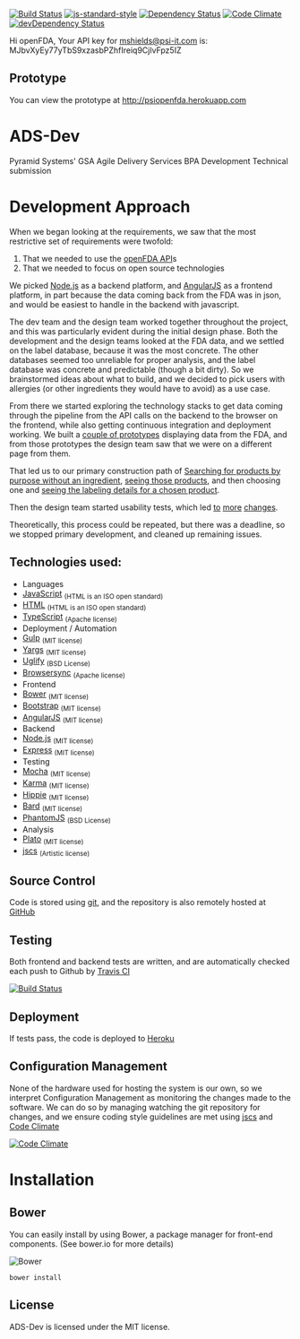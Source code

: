 [![Build Status](https://travis-ci.org/PyramidSystemsInc/ADS-Dev.svg?branch=master)](https://travis-ci.org/PyramidSystemsInc/ADS-Dev) 
[![js-standard-style](https://img.shields.io/badge/code%20style-standard-brightgreen.svg?style=flat)](https://github.com/feross/standard) 
[![Dependency Status](https://www.versioneye.com/user/projects/558b7920306662001e000b09/badge.svg?style=flat)](https://www.versioneye.com/user/projects/558b7920306662001e000b09)
[![Code Climate](https://codeclimate.com/github/PyramidSystemsInc/ADS-Dev/badges/gpa.svg)](https://codeclimate.com/github/PyramidSystemsInc/ADS-Dev)
[![devDependency Status](https://david-dm.org/PyramidSystemsInc/ADS-Dev/dev-status.svg)](https://david-dm.org/PyramidSystemsInc/ADS-Dev#info=devDependencies)

Hi openFDA,
Your API key for mshields@psi-it.com is:
MJbvXyEy77yTbS9xzasbPZhfIreiq9CjlvFpz5IZ

## Prototype
You can view the prototype at http://psiopenfda.herokuapp.com

# ADS-Dev
Pyramid Systems' GSA Agile Delivery Services BPA Development Technical submission

# Development Approach

When we began looking at the requirements, we saw that the most restrictive set of requirements were twofold:

1. That we needed to use the [openFDA API](https://open.fda.gov)s
2. That we needed to focus on open source technologies

We picked [Node.js](https://nodejs.org/) as a backend platform, and [AngularJS](http://angularjs.org/) as a frontend platform, in part because the data coming back from the FDA was in json, and would be easiest to handle in the backend with javascript.

The dev team and the design team worked together throughout the project, and this was particularly evident during the initial design phase. Both the development and the design teams looked at the FDA data, and we settled on the label database, because it was the most concrete. The other databases seemed too unreliable for proper analysis, and the label database was concrete and predictable (though a bit dirty). So we brainstormed ideas about what to build, and we decided to pick users with allergies (or other ingredients they would have to avoid) as a use case.

From there we started exploring the technology stacks to get data coming through the pipeline from the API calls on the backend to the browser on the frontend, while also getting continuous integration and deployment working. We built a [couple of prototypes](https://trello.com/c/991zniQw) displaying data from the FDA, and from those prototypes the design team saw that we were on a different page from them.  

That led us to our primary construction path of [Searching for products by purpose without an ingredient](https://trello.com/c/TTeC1nPK), [seeing those products](https://trello.com/c/Nawf3CCY), and then choosing one and [seeing the labeling details for a chosen product](https://trello.com/c/jqaKRQKC).

Then the design team started usability tests, which led [to](https://trello.com/c/omaqHa8P) [more](https://trello.com/c/uOVLY6Py) [changes](https://trello.com/c/5KVPCaps).

Theoretically, this process could be repeated, but there was a deadline, so we stopped primary development, and cleaned up remaining issues.

## Technologies used:

* Languages
 * [JavaScript](https://en.wikipedia.org/wiki/JavaScript) <sub>(HTML is an ISO open standard)</sub>
 * [HTML](https://en.wikipedia.org/wiki/HTML) <sub>(HTML is an ISO open standard)</sub>
 * [TypeScript](http://www.typescriptlang.org/) <sub>(Apache license)</sub>
* Deployment / Automation
 * [Gulp](http://gulpjs.com/) <sub>(MIT license)</sub>
 * [Yargs](https://www.npmjs.com/package/yargs) <sub>(MIT license)</sub>
 * [Uglify](http://lisperator.net/uglifyjs/) <sub>(BSD License)</sub>
 * [Browsersync](http://www.browsersync.io/) <sub>(Apache license)</sub>
* Frontend
 * [Bower](http://bower.io/) <sub>(MIT license)</sub>
 * [Bootstrap](http://getbootstrap.com) <sub>(MIT license)</sub>
 * [AngularJS](http://angularjs.org/) <sub>(MIT license)</sub>
* Backend
 * [Node.js](https://nodejs.org/) <sub>(MIT license)</sub>
 * [Express](http://expressjs.com/) <sub>(MIT license)</sub>
* Testing
 * [Mocha](http://mochajs.org/) <sub>(MIT license)</sub>
 * [Karma](http://karma-runner.github.io/) <sub>(MIT license)</sub>
 * [Hippie](https://github.com/vesln/hippie) <sub>(MIT license)</sub>
 * [Bard](https://github.com/wardbell/bardjs) <sub>(MIT license)</sub>
 * [PhantomJS](http://phantomjs.org/) <sub>(BSD License)</sub>
* Analysis
 * [Plato](https://github.com/es-analysis/plato) <sub>(MIT license)</sub>
 * [jscs](https://www.npmjs.com/package/jscs) <sub>(Artistic license)</sub>
 
## Source Control

Code is stored using [git](http://www.git-scm.com/), and the repository is also remotely hosted at [GitHub](https://github.com/PyramidSystemsInc/ADS-Dev)
 
## Testing

Both frontend and backend tests are written, and are automatically checked each push to Github by [Travis CI](https://travis-ci.org/)

[![Build Status](https://travis-ci.org/PyramidSystemsInc/ADS-Dev.svg?branch=dev)](https://travis-ci.org/PyramidSystemsInc/ADS-Dev)

## Deployment

If tests pass, the code is deployed to [Heroku](http://pyramidopenfdadev.herokuapp.com)

## Configuration Management

None of the hardware used for hosting the system is our own, so we interpret Configuration Management as monitoring the changes made to the software. We can do so by managing watching the git repository for changes, and we ensure coding style guidelines are met using [jscs](https://www.npmjs.com/package/jscs) and [Code Climate](https://codeclimate.com/)

[![Code Climate](https://codeclimate.com/github/PyramidSystemsInc/ADS-Dev/badges/gpa.svg)](https://codeclimate.com/github/PyramidSystemsInc/ADS-Dev)

# Installation

## Bower
You can easily install  by using Bower, a package manager for front-end components. (See bower.io for more details)

![Bower](http://benschwarz.github.io/bower-badges/badge@2x.png)

`bower install `

## License
ADS-Dev is licensed under the MIT license.
